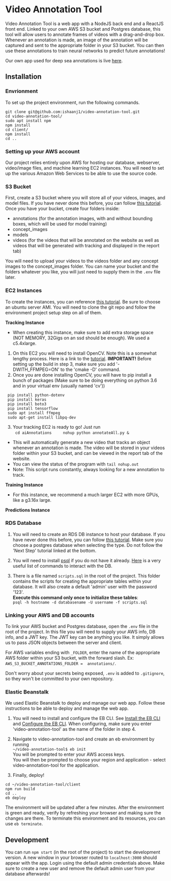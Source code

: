 # Video Annotation Tool

Video Annotation Tool is a web app with a NodeJS back end and a ReactJS front end. Linked to your own AWS S3 bucket and Postgres database, this tool will allow users to annotate frames of videos with a drag-and-drop box. Whenever an annotation is made, an image of the annotation will be captured and sent to the appropriate folder in your S3 bucket. You can then use these annotations to train neural networks to predict future annotations!

Our own app used for deep sea annotations is live [here](https://www.deepseaannotations.com/).

## Installation
### Envrionment
To set up the project environment, run the following commands.
```
git clone git@github.com:ishaanj1/video-annotation-tool.git
cd video-annotation-tool/
sudo apt install npm
npm install
cd client/
npm install
cd ..
```
### Setting up your AWS account
Our project relies entirely upon AWS for hosting our database, webserver, video/image files, and machine learning EC2 instances. You will need to set up the various Amazon Web Services to be able to use the source code.

### S3 Bucket
First, create a S3 bucket where you will store all of your videos, images, and model files. If you have never done this before, you can follow [this tutorial](https://docs.aws.amazon.com/quickstarts/latest/s3backup/step-1-create-bucket.html). Once you have your bucket, create four folders inside:
- annotations (for the annotation images, with and without bounding boxes, which will be used for model training)
- concept_images 
- models 
- videos (for the videos that will be annotated on the website as well as videos that will be generated with tracking and displayed in the report tab)

You will need to upload your videos to the videos folder and any concept images to the concept_images folder. You can name your bucket and the folders whatever you like, you will just need to supply them in the `.env` file later.

### EC2 Instances

To create the instances, you can reference [this tutorial](https://docs.aws.amazon.com/efs/latest/ug/gs-step-one-create-ec2-resources.html). Be sure to choose an ubuntu server AMI. You will need to clone the git repo and follow the environment project setup step on all of them.     

**Tracking Instance**   
  * When creating this instance, make sure to add extra storage space (NOT MEMORY, 32Gigs on an ssd should be enough). We used a c5.4xlarge.
  1. On this EC2 you will need to install OpenCV. Note this is a somewhat lengthy process. Here is a link to the [tutorial](https://www.pyimagesearch.com/2015/07/20/install-opencv-3-0-and-python-3-4-on-ubuntu/). **IMPORTANT!** Before setting up the build in step 3, make sure you add '-DWITH_FFMPEG=ON' to the 'cmake -D' command.
  2. Once you are done installing OpenCV, you will have to pip install a bunch of packages (Make sure to be doing everything on python 3.6 and in your virtual env (usually named 'cv'))
  ```
   pip install python-dotenv
   pip install keras
   pip install boto3
   pip install tensorflow
   sudo apt install ffmpeg
   sudo apt-get install libpq-dev
   ```
   3. Your tracking EC2 is ready to go! Just run  
     ``` 
     cd aiAnnotations    
     nohup python annotateAll.py &
     ```  
  * This will automatically generate a new video that tracks an object whenever an annotation is made. The video will be stored in your videos folder within your S3 bucket, and can be viewed in the report tab of the website.
  * You can view the status of the program with `tail nohup.out`
  * Note: This script runs constantly, always looking for a new annotation to track.  

**Training Instance**  
  * For this instance, we recommend a much larger EC2 with more GPUs, like a g3.16x large.

**Predictions Instance**  


### RDS Database
1. You will need to create an RDS DB instance to host your database. If you have never done this before, you can follow [this tutorial](https://docs.aws.amazon.com/AmazonRDS/latest/UserGuide/CHAP_Tutorials.WebServerDB.CreateDBInstance.html). Make sure you choose a postgres database when selecting the type. Do not follow the 'Next Step' tutorial linked at the bottom.

2. You will need to install [psql](http://postgresguide.com/setup/install.html) if you do not have it already. [Here](http://postgresguide.com/utilities/psql.html) is a very useful list of commands to interact with the DB.

3. There is a file named `scripts.sql` in the root of the project. This folder contains the scripts for creating the appropriate tables within your database. It will also create a default 'admin' user with the password '123'.  
**Execute this command only once to initialize these tables**:  
```psql -h hostname -d databasename -U username -f scripts.sql```

### Linking your AWS and DB accounts
To link your AWS bucket and Postgres database, open the `.env` file in the root of the project. In this file you will need to supply your AWS info, DB info, and a JWT key. The JWT key can be anything you like. It simply allows us to pass JSON objects between the server and client.

For AWS variables ending with ` _FOLDER `, enter the name of the appropriate AWS folder within your S3 bucket, with the forward slash. Ex: ` AWS_S3_BUCKET_ANNOTATIONS_FOLDER = 
annotations/`.

Don't worry about your secrets being exposed, ```.env``` is added to ```.gitignore```, so they won't be committed to your own repository.

### Elastic Beanstalk
We used Elastic Beanstalk to deploy and manage our web app. Follow these instructions to be able to deploy and manage the web app.

1. You will need to install and configure the EB CLI.
See [Install the EB CLI](https://docs.aws.amazon.com/elasticbeanstalk/latest/dg/eb-cli3-install.html) and [Configure the EB CLI](https://docs.aws.amazon.com/elasticbeanstalk/latest/dg/eb-cli3-configuration.html). When configuring, make sure you enter 'video-annotation-tool' as the name of the folder in step 4.

2. Navigate to video-annotation-tool and create an eb environment by running  
`~/video-annotation-tool$ eb init`  
You will be prompted to enter your AWS access keys.  
You will then be prompted to choose your region and application - select video-annotation-tool for the application.

3. Finally, deploy!

``` 
cd ~/video-annotation-tool/client
npm run build
cd ..
eb deploy
```
The environment will be updated after a few minutes. After the environment is green and ready, verify by refreshing your browser and making sure the changes are there.
To terminate this environment and its resources, you can use ```eb terminate```.

## Development
You can run ``` npm start ``` (in the root of the project) to start the development version. A new window in your browser routed to ```localhost:3000``` should appear with the app. Login using the default admin credentials above. Make sure to create a new user and remove the default admin user from your database afterwards!



